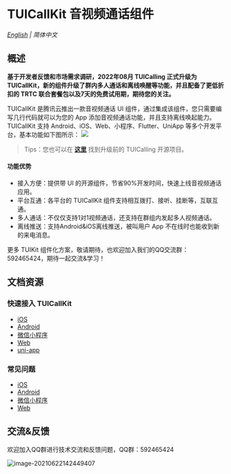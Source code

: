 
# TUICallKit 音视频通话组件

_[English](README.en.md) | 简体中文_
## 概述
**基于开发者反馈和市场需求调研，2022年08月 TUICalling 正式升级为 TUICallKit，新的组件升级了群内多人通话和离线唤醒等功能，并且配备了更低折扣的 TRTC 联合套餐包以及7天的免费试用期，期待您的关注。**

TUICallKit 是腾讯云推出一款音视频通话 UI 组件，通过集成该组件，您只需要编写几行代码就可以为您的 App 添加音视频通话功能，并且支持离线唤起能力。TUICallKit 支持 Android、iOS、Web、小程序、Flutter、UniApp 等多个开发平台，基本功能如下图所示：
![](https://qcloudimg.tencent-cloud.cn/raw/08f914b45857743fd05dfaa28e2adb72.png)

> Tips：您也可以在 [**这里**](https://github.com/tencentyun/TUICalling/tree/open) 找到升级前的 TUICalling 开源项目。
#### 功能优势
- 接入方便：提供带 UI 的开源组件，节省90%开发时间，快速上线音视频通话应用。
- 平台互通：各平台的 TUICallKit 组件支持相互拨打、接听、挂断等，互联互通。
- 多人通话：不仅仅支持1对1视频通话，还支持在群组内发起多人视频通话。
- 离线推送：支持Android&iOS离线推送，被叫用户 App 不在线时也能收到新的来电消息。

更多 TUIKit 组件化方案，敬请期待，也欢迎加入我们的QQ交流群：592465424，期待一起交流&学习！


## 文档资源
### 快速接入 TUICallKit

- [iOS ](https://cloud.tencent.com/document/product/647/78730)
- [Android](https://tcloud-doc.isd.com/document/product/647/78729)
- [微信小程序](https://cloud.tencent.com/document/product/647/78733) 
- [Web](https://cloud.tencent.com/document/product/647/78731)
- [uni-app](https://cloud.tencent.com/document/product/647/78732)

### 常见问题

- [iOS ](https://cloud.tencent.com/document/product/647/78768)
- [Android](https://tcloud-doc.isd.com/document/product/647/78767)
- [微信小程序](https://cloud.tencent.com/document/product/647/78770) 
- [Web](https://cloud.tencent.com/document/product/647/78769)

## 交流&反馈

欢迎加入QQ群进行技术交流和反馈问题，QQ群：592465424

![image-20210622142449407](https://main.qcloudimg.com/raw/1ea3ab1ff36d37c889f4140499585a4a.png)
